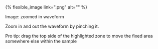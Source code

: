 ---
---

{% flexible_image link=".png" alt="" %}

Image: zoomed in waveform

Zoom in and out the waveform by pinching it.

Pro tip: drag the top side of the highlighted zone to move the fixed area somewhere else within the sample
